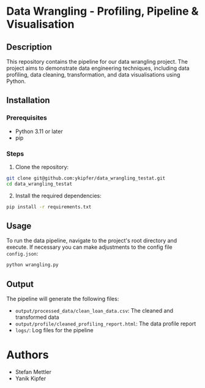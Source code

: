 
# Data Wrangling - Profiling, Pipeline & Visualisation

## Description
This repository contains the pipeline for our data wrangling project. The project aims to demonstrate data engineering techniques, including data profiling, data cleaning, transformation, and data visualisations using Python.

## Installation

### Prerequisites
- Python 3.11 or later
- pip

### Steps
1. Clone the repository:
```bash
git clone git@github.com:ykipfer/data_wrangling_testat.git
cd data_wrangling_testat
```

2. Install the required dependencies:
```bash
pip install -r requirements.txt
```

## Usage
To run the data pipeline, navigate to the project's root directory and execute. If necessary you can make adjustments to the config file `config.json`:
```bash
python wrangling.py
```

## Output
The pipeline will generate the following files:
- `output/processed_data/clean_loan_data.csv`: The cleaned and transformed data
- `output/profile/cleaned_profiling_report.html`: The data profile report
- `logs/`: Log files for the pipeline 

# Authors
* Stefan Mettler
* Yanik Kipfer
